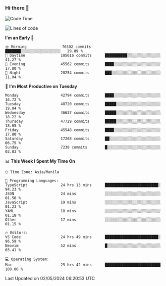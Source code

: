 ### Hi there 👋

<!--START_SECTION:waka-->
![Code Time](http://img.shields.io/badge/Code%20Time-5%2C116%20hrs%2023%20mins-blue)

![Lines of code](https://img.shields.io/badge/From%20Hello%20World%20I%27ve%20Written-114.3%20million%20lines%20of%20code-blue)

**I'm an Early 🐤** 

```text
🌞 Morning                76502 commits       ███████░░░░░░░░░░░░░░░░░░   29.89 % 
🌆 Daytime                105616 commits      ██████████░░░░░░░░░░░░░░░   41.27 % 
🌃 Evening                45562 commits       ████░░░░░░░░░░░░░░░░░░░░░   17.80 % 
🌙 Night                  28254 commits       ███░░░░░░░░░░░░░░░░░░░░░░   11.04 % 
```
📅 **I'm Most Productive on Tuesday** 

```text
Monday                   42794 commits       ████░░░░░░░░░░░░░░░░░░░░░   16.72 % 
Tuesday                  48720 commits       █████░░░░░░░░░░░░░░░░░░░░   19.04 % 
Wednesday                46637 commits       █████░░░░░░░░░░░░░░░░░░░░   18.22 % 
Thursday                 47729 commits       █████░░░░░░░░░░░░░░░░░░░░   18.65 % 
Friday                   45548 commits       ████░░░░░░░░░░░░░░░░░░░░░   17.80 % 
Saturday                 17268 commits       ██░░░░░░░░░░░░░░░░░░░░░░░   06.75 % 
Sunday                   7238 commits        █░░░░░░░░░░░░░░░░░░░░░░░░   02.83 % 
```


📊 **This Week I Spent My Time On** 

```text
🕑︎ Time Zone: Asia/Manila

💬 Programming Languages: 
TypeScript               24 hrs 13 mins      ████████████████████████░   94.23 % 
JSON                     24 mins             ░░░░░░░░░░░░░░░░░░░░░░░░░   01.56 % 
JavaScript               19 mins             ░░░░░░░░░░░░░░░░░░░░░░░░░   01.23 % 
YAML                     18 mins             ░░░░░░░░░░░░░░░░░░░░░░░░░   01.18 % 
Other                    17 mins             ░░░░░░░░░░░░░░░░░░░░░░░░░   01.15 % 

🔥 Editors: 
VS Code                  24 hrs 49 mins      ████████████████████████░   96.59 % 
Neovim                   52 mins             █░░░░░░░░░░░░░░░░░░░░░░░░   03.41 % 

💻 Operating System: 
Mac                      25 hrs 42 mins      █████████████████████████   100.00 % 
```


 Last Updated on 02/05/2024 06:20:53 UTC
<!--END_SECTION:waka-->


<!--
**rad182/rad182** is a ✨ _special_ ✨ repository because its `README.md` (this file) appears on your GitHub profile.

Here are some ideas to get you started:

- 🔭 I’m currently working on ...
- 🌱 I’m currently learning ...
- 👯 I’m looking to collaborate on ...
- 🤔 I’m looking for help with ...
- 💬 Ask me about ...
- 📫 How to reach me: ...
- 😄 Pronouns: ...
- ⚡ Fun fact: ...
-->
